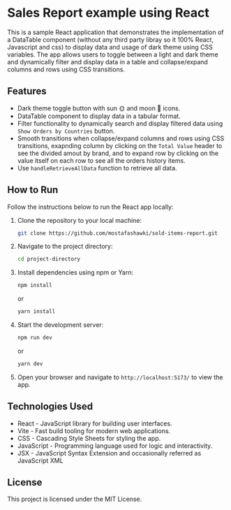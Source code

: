 # Sales Report example using React

This is a sample React application that demonstrates the implementation of a DataTable component (without any third party libray so it 100% React, Javascript and css) to display data and usage of dark theme using CSS variables. The app allows users to toggle between a light and dark theme and dynamically filter and display data in a table and collapse/expand columns and rows using CSS transitions.

## Features

- Dark theme toggle button with sun 🌞 and moon 🌚 icons.
- DataTable component to display data in a tabular format.
- Filter functionality to dynamically search and display filtered data using `Show Orders by Countries` button.
- Smooth transitions when collapse/expand columns and rows using CSS transitions, exapnding column by clicking on the `Total Value` header to see the divided amout by brand, and to expand row by clicking on the value itself on each row to see all the orders history items.
- Use `handleRetrieveAllData` function to retrieve all data.

## How to Run

Follow the instructions below to run the React app locally:

1. Clone the repository to your local machine:

   ```bash
   git clone https://github.com/mostafashawki/sold-items-report.git
   ```

2. Navigate to the project directory:

   ```bash
   cd project-directory
   ```

3. Install dependencies using npm or Yarn:

   ```bash
   npm install
   ```

   or

   ```bash
   yarn install
   ```

4. Start the development server:

   ```bash
   npm run dev
   ```

   or

   ```bash
   yarn dev
   ```

5. Open your browser and navigate to `http://localhost:5173/` to view the app.

## Technologies Used

- React - JavaScript library for building user interfaces.
- Vite - Fast build tooling for modern web applications.
- CSS - Cascading Style Sheets for styling the app.
- JavaScript - Programming language used for logic and interactivity.
- JSX - JavaScript Syntax Extension and occasionally referred as JavaScript XML

## License

This project is licensed under the MIT License.